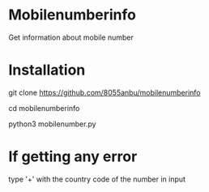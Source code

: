 # Mobilenumberinfo
Get information about mobile number

# Installation
git clone https://github.com/8055anbu/mobilenumberinfo

cd mobilenumberinfo

python3 mobilenumber.py

# If getting any error
type '+' with the country code of the number in input
